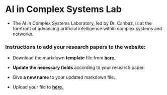 # AI in Complex Systems Lab

- The AI in Complex Systems Laboratory, led by Dr. Canbaz, is at the forefront of advancing artificial intelligence within complex systems and networks.



### Instructions to add your research papers to the website:

- Download the markdown **template** file from **[here.](https://github.com/AI-in-Complex-Systems-Lab/AI-in-Complex-Systems-Lab.github.io/blob/main/src/pages/research/template.md)**

- **Update the necessary fields** according to your research paper.

- Give **a new name** to your updated markdown file.

- Upload your file to **[here.](https://github.com/AI-in-Complex-Systems-Lab/AI-in-Complex-Systems-Lab.github.io/upload/main/src/pages/research/paper)**